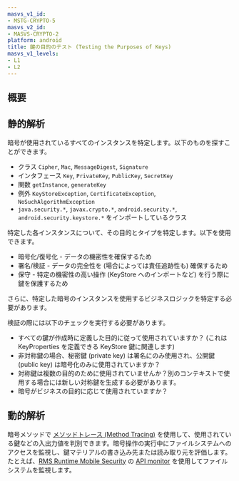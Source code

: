 ```yaml
---
masvs_v1_id:
- MSTG-CRYPTO-5
masvs_v2_id:
- MASVS-CRYPTO-2
platform: android
title: 鍵の目的のテスト (Testing the Purposes of Keys)
masvs_v1_levels:
- L1
- L2
---
```


## 概要

## 静的解析

暗号が使用されているすべてのインスタンスを特定します。以下のものを探すことができます。

- クラス `Cipher`, `Mac`, `MessageDigest`, `Signature`
- インタフェース `Key`, `PrivateKey`, `PublicKey`, `SecretKey`
- 関数 `getInstance`, `generateKey`
- 例外 `KeyStoreException`, `CertificateException`, `NoSuchAlgorithmException`
- `java.security.*`, `javax.crypto.*`, `android.security.*`, `android.security.keystore.*` をインポートしているクラス

特定した各インスタンスについて、その目的とタイプを特定します。以下を使用できます。

- 暗号化/復号化 - データの機密性を確保するため
- 署名/検証 - データの完全性を (場合によっては責任追跡性も) 確保するため
- 保守 - 特定の機密性の高い操作 (KeyStore へのインポートなど) を行う際に鍵を保護するため

さらに、特定した暗号のインスタンスを使用するビジネスロジックを特定する必要があります。

検証の際には以下のチェックを実行する必要があります。

- すべての鍵が作成時に定義した目的に従って使用されていますか？ (これは KeyProperties を定義できる KeyStore 鍵に関連します)
- 非対称鍵の場合、秘密鍵 (private key) は署名にのみ使用され、公開鍵 (public key) は暗号化のみに使用されていますか？
- 対称鍵は複数の目的のために使用されていませんか？別のコンテキストで使用する場合には新しい対称鍵を生成する必要があります。
- 暗号がビジネスの目的に応じて使用されていますか？

## 動的解析

暗号メソッドで [メソッドトレース (Method Tracing)](../../../techniques/android/MASTG-TECH-0033.md) を使用して、使用されている鍵などの入出力値を判別できます。暗号操作の実行中にファイルシステムへのアクセスを監視し、鍵マテリアルの書き込み先または読み取り元を評価します。たとえば、[RMS Runtime Mobile Security](../../../tools/generic/MASTG-TOOL-0037.md) の [API monitor](https://github.com/m0bilesecurity/RMS-Runtime-Mobile-Security#8-api-monitor---android-only) を使用してファイルシステムを監視します。
